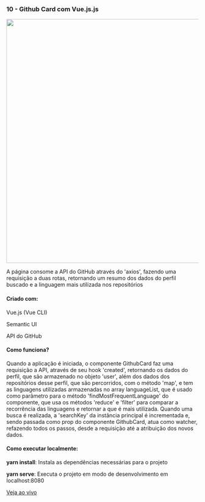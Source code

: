 <h3 align="left">10 - Github Card com Vue.js.js</h3>
<img src="https://omagotemum.site/assets/img/portfolio/goodbye31/10/project.png" width="640" />
<p align="left">A página consome a API do GitHub através do 'axios', fazendo uma requisição a duas rotas, retornando um resumo dos dados do perfil buscado e a linguagem mais utilizada nos repositórios</p>

<h4 align="left">Criado com:</h4>
<p align="left">Vue.js (Vue CLI)</p>
<p align="left">Semantic UI</p>
<p align="left">API do GitHub</p>

<h4 align="left">Como funciona?</h4>
<p align="left">Quando a aplicação é iniciada, o componente GithubCard faz uma requisição a API, através de seu hook 'created', retornando os dados do perfil, que são armazenado no objeto 'user', além dos dados dos repositórios desse perfil, que são percorridos, com o método 'map', e tem as linguagens utilizadas armazenadas no array languageList, que é usado como parâmetro para o método 'findMostFrequentLanguage' do componente, que usa os métodos 'reduce' e 'filter' para comparar a recorrência das linguagens e retornar a que é mais utilizada. Quando uma busca é realizada, a 'searchKey' da instância principal é incrementada e, sendo passada como prop do componente GithubCard, atua como watcher, refazendo todos os passos, desde a requisição até a atribuição dos novos dados.</p>

<h4 align="left">Como executar localmente:</h4>
<p align="left"><b>yarn install</b>: Instala as dependências necessárias para o projeto</p>
<p align="left"><b>yarn serve</b>: Executa o projeto em modo de desenvolvimento em localhost:8080</p>

[Veja ao vivo](https://g31-github-resume-card.now.sh/)
